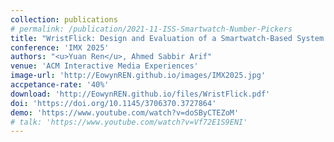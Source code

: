 ```yaml
---
collection: publications
# permalink: /publication/2021-11-ISS-Smartwatch-Number-Pickers
title: "WristFlick: Design and Evaluation of a Smartwatch-Based System for Interacting with Smart Televisions"
conference: 'IMX 2025'
authors: "<u>Yuan Ren</u>, Ahmed Sabbir Arif"
venue: 'ACM Interactive Media Experiences'
image-url: 'http://EowynREN.github.io/images/IMX2025.jpg'
accpetance-rate: '40%'
download: 'http://EowynREN.github.io/files/WristFlick.pdf'
doi: 'https://doi.org/10.1145/3706370.3727864'
demo: 'https://www.youtube.com/watch?v=doSByCTEZoM'
# talk: 'https://www.youtube.com/watch?v=Vf72E1S9ENI'
---
```

